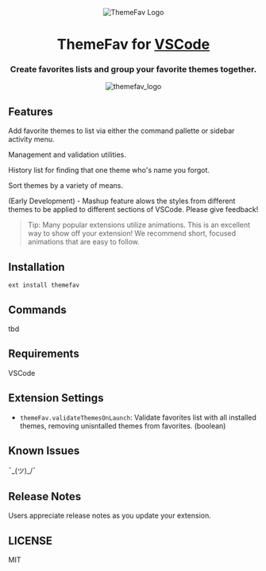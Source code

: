 <div align="center">

![ThemeFav Logo]()

<h1 style="text-align: center;">ThemeFav for <a href="https://code.visualstudio.com/">VSCode</a></h1>

### Create favorites lists and group your favorite themes together.

<div  class="display:flex; align-items: center; justify-content: center; text-align: center;">


![themefav_logo](https://github.com/neuralworm/ThemeFav/assets/105694623/dcafb883-0c25-4d23-a138-a637209f2ea6)


</div>

</div>



## Features

Add favorite themes to list via either the command pallette or sidebar activity menu.

Management and validation utilities.

History list for finding that one theme who's name you forgot.

Sort themes by a variety of means.

(Early Development) - Mashup feature alows the styles from different themes to be applied to different sections of VSCode.   Please give feedback!




> Tip: Many popular extensions utilize animations. This is an excellent way to show off your extension! We recommend short, focused animations that are easy to follow.

## Installation

```
ext install themefav
```

## Commands
tbd


## Requirements

VSCode

## Extension Settings

* `themeFav.validateThemesOnLaunch`: Validate favorites list with all installed themes, removing unisntalled themes from favorites. (boolean)

## Known Issues

¯\_(ツ)_/¯

## Release Notes

Users appreciate release notes as you update your extension.



## LICENSE
MIT
